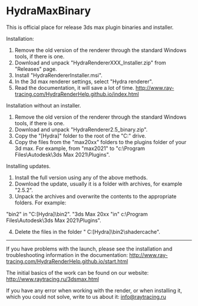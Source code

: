 # HydraMaxBinary
This is official place for release 3ds max plugin binaries and installer.

Installation:

1) Remove the old version of the renderer through the standard Windows tools, if there is one.
2) Download and unpack "HydraRendererXXX_Installer.zip" from "Releases" page.
3) Install "HydraRendererInstaller.msi".
4) In the 3d max renderer settings, select "Hydra renderer".
5) Read the documentation, it will save a lot of time.
http://www.ray-tracing.com/HydraRenderHelp.github.io/index.html

Installation without an installer.

1) Remove the old version of the renderer through the standard Windows tools, if there is one.
2) Download and unpack "HydraRenderer2.5_binary.zip".
3) Copy the "[Hydra]" folder to the root of the "C:\" drive.
4) Copy the files from the "max20xx" folders to the plugins folder of your 3d max. For example, from "max2021" to "c:\Program Files\Autodesk\3ds Max 2021\Plugins\".

Installing updates.

1) Install the full version using any of the above methods.
2) Download the update, usually it is a folder with archives, for example "2.5.2".
3) Unpack the archives and overwrite the contents to the appropriate folders. For example:

"bin2" in "C:\[Hydra]\bin2\".
"3ds Max 20xx "in" c:\Program Files\Autodesk\3ds Max 2021\Plugins\".

4) Delete the files in the folder " C:\[Hydra]\bin2\shadercache\".

----------------------------------------------------------------------------

If you have problems with the launch, please see the installation and troubleshooting information in the documentation:
http://www.ray-tracing.com/HydraRenderHelp.github.io/start.html


The initial basics of the work can be found on our website:
http://www.raytracing.ru/3dsmax.html


If you have any error when working with the render, or when installing it, which you could not solve, write to us about it: info@raytracing.ru
